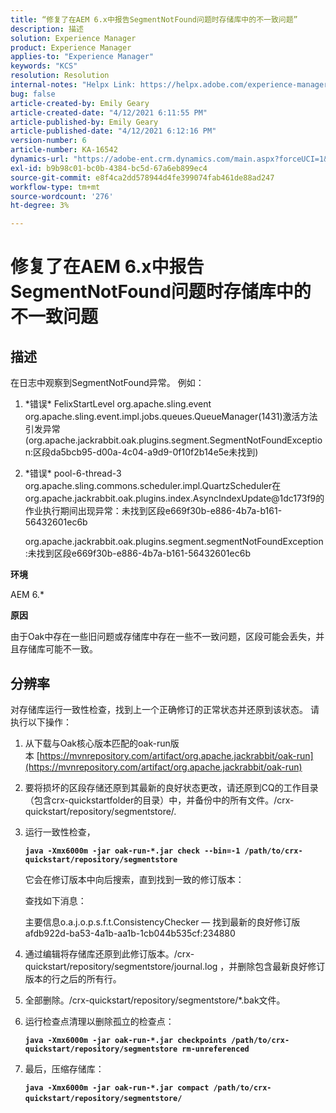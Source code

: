 ```yaml
---
title: “修复了在AEM 6.x中报告SegmentNotFound问题时存储库中的不一致问题”
description: 描述
solution: Experience Manager
product: Experience Manager
applies-to: "Experience Manager"
keywords: "KCS"
resolution: Resolution
internal-notes: "Helpx Link: https://helpx.adobe.com/experience-manager/kb/fix-inconsistencies-in-the-repository-when-segmentnotfound-issue.html"
bug: false
article-created-by: Emily Geary
article-created-date: "4/12/2021 6:11:55 PM"
article-published-by: Emily Geary
article-published-date: "4/12/2021 6:12:16 PM"
version-number: 6
article-number: KA-16542
dynamics-url: "https://adobe-ent.crm.dynamics.com/main.aspx?forceUCI=1&pagetype=entityrecord&etn=knowledgearticle&id=18318d8e-ba9b-eb11-b1ac-000d3a3680d8"
exl-id: b9b98c01-bc0b-4384-bc5d-67a6eb899ec4
source-git-commit: e8f4ca2dd578944d4fe399074fab461de88ad247
workflow-type: tm+mt
source-wordcount: '276'
ht-degree: 3%

---
```


# 修复了在AEM 6.x中报告SegmentNotFound问题时存储库中的不一致问题

## 描述


在日志中观察到SegmentNotFound异常。 例如：

1. \*错误\* FelixStartLevel org.apache.sling.event org.apache.sling.event.impl.jobs.queues.QueueManager(1431)激活方法引发异常(org.apache.jackrabbit.oak.plugins.segment.SegmentNotFoundException:区段da5bcb95-d00a-4c04-a9d9-0f10f2b14e5e未找到)
2. \*错误\* pool-6-thread-3 org.apache.sling.commons.scheduler.impl.QuartzScheduler在org.apache.jackrabbit.oak.plugins.index.AsyncIndexUpdate@1dc173f9的作业执行期间出现异常：未找到区段e669f30b-e886-4b7a-b161-56432601ec6b

   org.apache.jackrabbit.oak.plugins.segment.segmentNotFoundException:未找到区段e669f30b-e886-4b7a-b161-56432601ec6b


<b>环境</b>

AEM 6.\*

<b>原因</b>

由于Oak中存在一些旧问题或存储库中存在一些不一致问题，区段可能会丢失，并且存储库可能不一致。


## 分辨率


对存储库运行一致性检查，找到上一个正确修订的正常状态并还原到该状态。 请执行以下操作：

1. 从下载与Oak核心版本匹配的oak-run版本 [https://mvnrepository.com/artifact/org.apache.jackrabbit/oak-run](https://mvnrepository.com/artifact/org.apache.jackrabbit/oak-run)
2. 要将损坏的区段存储还原到其最新的良好状态更改，请还原到CQ的工作目录（包含crx-quickstartfolder的目录）中，并备份中的所有文件。/crx-quickstart/repository/segmentstore/.
3. 运行一致性检查，

   <b>`java -Xmx6000m -jar oak-run-*.jar check --bin=-1 /path/to/crx-quickstart/repository/segmentstore`</b>



   它会在修订版本中向后搜索，直到找到一致的修订版本：



   查找如下消息：

   主要信息o.a.j.o.p.s.f.t.ConsistencyChecker — 找到最新的良好修订版afdb922d-ba53-4a1b-aa1b-1cb044b535cf:234880


4. 通过编辑将存储库还原到此修订版本。/crx-quickstart/repository/segmentstore/journal.log ，并删除包含最新良好修订版本的行之后的所有行。
5. 全部删除。/crx-quickstart/repository/segmentstore/\*.bak文件。
6. 运行检查点清理以删除孤立的检查点：

   <b>`java -Xmx6000m -jar oak-run-*.jar checkpoints /path/to/crx-quickstart/repository/segmentstore rm-unreferenced`</b>


7. 最后，压缩存储库：

   <b>`java -Xmx6000m -jar oak-run-*.jar compact /path/to/crx-quickstart/repository/segmentstore/`</b>&#x200B;&#x200B;&#x200B;&#x200B;&#x200B;&#x200B;&#x200B; 
